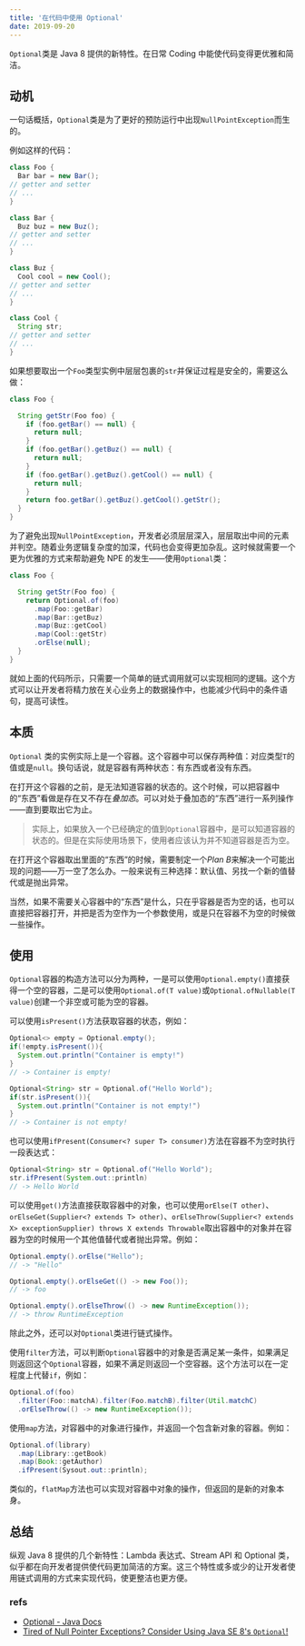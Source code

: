 ```yaml
---
title: '在代码中使用 Optional'
date: 2019-09-20
---
```


`Optional`类是 Java 8 提供的新特性。在日常 Coding 中能使代码变得更优雅和简洁。

## 动机

一句话概括，`Optional`类是为了更好的预防运行中出现`NullPointException`而生的。

例如这样的代码：

```java
class Foo {
  Bar bar = new Bar();
// getter and setter
// ...
}

class Bar {
  Buz buz = new Buz();
// getter and setter
// ...
}

class Buz {
  Cool cool = new Cool();
// getter and setter
// ...
}

class Cool {
  String str;
// getter and setter
// ...
}
```

如果想要取出一个`Foo`类型实例中层层包裹的`str`并保证过程是安全的，需要这么做：

```java
class Foo {

  String getStr(Foo foo) {
    if (foo.getBar() == null) {
      return null;
    }
    if (foo.getBar().getBuz() == null) {
      return null;
    }
    if (foo.getBar().getBuz().getCool() == null) {
      return null;
    }
    return foo.getBar().getBuz().getCool().getStr();
  }
}
```

为了避免出现`NullPointException`，开发者必须层层深入，层层取出中间的元素并判空。随着业务逻辑复杂度的加深，代码也会变得更加杂乱。这时候就需要一个更为优雅的方式来帮助避免 NPE 的发生——使用`Optional`类：

```java
class Foo {

  String getStr(Foo foo) {
    return Optional.of(foo)
      .map(Foo::getBar)
      .map(Bar::getBuz)
      .map(Buz::getCool)
      .map(Cool::getStr)
      .orElse(null);
  }
}
```

就如上面的代码所示，只需要一个简单的链式调用就可以实现相同的逻辑。这个方式可以让开发者将精力放在关心业务上的数据操作中，也能减少代码中的条件语句，提高可读性。

## 本质

`Optional` 类的实例实际上是一个容器。这个容器中可以保存两种值：对应类型`T`的值或是`null`。换句话说，就是容器有两种状态：有东西或者没有东西。

在打开这个容器的之前，是无法知道容器的状态的。这个时候，可以把容器中的“东西”看做是存在又不存在*叠加态*。可以对处于叠加态的“东西”进行一系列操作——直到要取出它为止。

> 实际上，如果放入一个已经确定的值到`Optional`容器中，是可以知道容器的状态的。但是在实际使用场景下，使用者应该认为并不知道容器是否为空。

在打开这个容器取出里面的“东西”的时候，需要制定一个*Plan B*来解决一个可能出现的问题——万一空了怎么办。一般来说有三种选择：默认值、另找一个新的值替代或是抛出异常。

当然，如果不需要关心容器中的“东西”是什么，只在乎容器是否为空的话，也可以直接把容器打开，并把是否为空作为一个参数使用，或是只在容器不为空的时候做一些操作。

## 使用

`Optional`容器的构造方法可以分为两种，一是可以使用`Optional.empty()`直接获得一个空的容器，二是可以使用`Optional.of(T value)`或`Optional.ofNullable(T value)`创建一个非空或可能为空的容器。

可以使用`isPresent()`方法获取容器的状态，例如：

```java
Optional<> empty = Optional.empty();
if(!empty.isPresent()){
  System.out.println("Container is empty!")
}
// -> Container is empty!

Optional<String> str = Optional.of("Hello World");
if(str.isPresent()){
  System.out.println("Container is not empty!")
}
// -> Container is not empty!
```

也可以使用`ifPresent(Consumer<? super T> consumer)`方法在容器不为空时执行一段表达式：

```java
Optional<String> str = Optional.of("Hello World");
str.ifPresent(System.out::println)
// -> Hello World
```

可以使用`get()`方法直接获取容器中的对象，也可以使用`orElse(T other)`、`orElseGet(Supplier<? extends T> other)`、`orElseThrow(Supplier<? extends X> exceptionSupplier) throws X extends Throwable`取出容器中的对象并在容器为空的时候用一个其他值替代或者抛出异常。例如：

```java
Optional.empty().orElse("Hello");
// -> "Hello"

Optional.empty().orElseGet(() -> new Foo());
// -> foo

Optional.empty().orElseThrow(() -> new RuntimeException());
// -> throw RuntimeException
```

除此之外，还可以对`Optional`类进行链式操作。

使用`filter`方法，可以判断`Optional`容器中的对象是否满足某一条件，如果满足则返回这个`Optional`容器，如果不满足则返回一个空容器。这个方法可以在一定程度上代替`if`，例如：

```java
Optional.of(foo)
  .filter(Foo::matchA).filter(Foo.matchB).filter(Util.matchC)
  .orElseThrow(() -> new RuntimeException());
```

使用`map`方法，对容器中的对象进行操作，并返回一个包含新对象的容器。例如：

```java
Optional.of(library)
  .map(Library::getBook)
  .map(Book::getAuthor)
  .ifPresent(Sysout.out::println);
```

类似的，`flatMap`方法也可以实现对容器中对象的操作，但返回的是新的对象本身。

## 总结

纵观 Java 8 提供的几个新特性：Lambda 表达式、Stream API 和 Optional 类，似乎都在向开发者提供使代码更加简洁的方案。这三个特性或多或少的让开发者使用链式调用的方式来实现代码，使更整洁也更方便。

### refs

- [Optional - Java Docs](https://docs.oracle.com/javase/8/docs/api/java/util/Optional.html)
- [Tired of Null Pointer Exceptions? Consider Using Java SE 8's `Optional`!](https://www.oracle.com/technetwork/articles/java/java8-optional-2175753.html)
